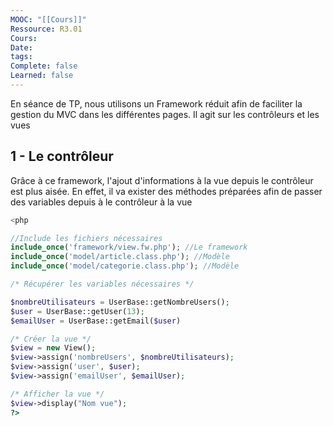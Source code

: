```yaml
---
MOOC: "[[Cours]]"
Ressource: R3.01
Cours: 
Date: 
tags: 
Complete: false
Learned: false
---
```

En séance de TP, nous utilisons un Framework réduit afin de faciliter la gestion du MVC dans les différentes pages. Il agit sur les contrôleurs et les vues

## 1 - Le contrôleur
Grâce à ce framework, l'ajout d'informations à la vue depuis le contrôleur est plus aisée. En effet, il va exister des méthodes préparées afin de passer des variables depuis à le contrôleur à la vue

```php
<php

//Include les fichiers nécessaires
include_once('framework/view.fw.php'); //Le framework
include_once('model/article.class.php'); //Modèle
include_once('model/categorie.class.php'); //Modèle

/* Récupérer les variables nécessaires */

$nombreUtilisateurs = UserBase::getNombreUsers();
$user = UserBase::getUser(13);
$emailUser = UserBase::getEmail($user)

/* Créer la vue */
$view = new View();
$view->assign('nombreUsers', $nombreUtilisateurs);
$view->assign('user', $user);
$view->assign('emailUser', $emailUser);

/* Afficher la vue */
$view->display("Nom vue");
?>
```